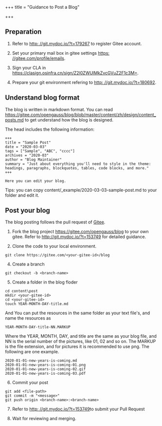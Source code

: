 +++
title = "Guidance to Post a Blog"

+++


## Preparation

1. Refer to <a href="http://git.mydoc.io/?t=179267" target="_blank">http: //git.mydoc.io/?t=179267</a> to register Gitee account.

2. Set your primary mail box in gitee settings <a href="https://gitee.com/profile/emails" target="_blank">https: //gitee.com/profile/emails</a>.

3. Sign your CLA in <https://clasign.osinfra.cn/sign/Z2l0ZWUlMkZvcGVuZ2F1c3M=>.

4. Prepare your git environment refering to <a href="http://git.mydoc.io/?t=180692" target="_blank">http: //git.mydoc.io/?t=180692</a>.

## Understand blog format

The blog is written in markdown format.
You can read <https://gitee.com/opengauss/blog/blob/master/content/zh/design/content_posts.md> to get understand how the blog is designed.

The head includes the following information:
```
+++
title = "Sample Post"
date = "2020-03-03"
tags = ["Sample", "ABC", "cccc"]
archives = "2020-03"
author = "Blog Maintainer"
summary = "Just about everything you'll need to style in the theme: headings, paragraphs, blockquotes, tables, code blocks, and more."
+++

Here you can edit your blog. 
```

Tips: you can copy content/_example/2020-03-03-sample-post.md to your folder and edit it.

## Post your blog

The blog posting follows the pull request of <a href="https://gitee.com" target="_blank">Gitee</a>.

1. Fork the blog project <https://gitee.com/opengauss/blog> to your own gitee. Refer to <http://git.mydoc.io/?t=153749> for detailed guidance.

2. Clone the code to your local environment.

```
git clone https://gitee.com/<your-gitee-id>/blog
```

4. Create a branch

```
git checkout -b <branch-name>
```

5. Create a folder in the blog floder
```
cd content\post
mkdir <your-gitee-id>
cd <your-gitee-id>
touch YEAR-MONTH-DAY-title.md
```

And You can put the resources in the same folder as your text file's, and name the resources as 
```
YEAR-MONTH-DAY-title-NN.MARKUP
```
Where the YEAR, MONTH, DAY, and title are the same as your blog file, and NN is the serial number of the pictures, like 01, 02 and so on. The MARKUP is the file extension, and for pictures it is recommended to use png.
The following are one example.
```
2020-01-01-new-years-is-coming.md
2020-01-01-new-years-is-coming-01.png
2020-01-01-new-years-is-coming-02.gif
2020-01-01-new-years-is-coming-03.pdf
```

6. Commit your post

```
git add <file-path>
git commit -m "<message>"
git push origin <branch-name>:<branch-name>
```

7. Refer to <a href="http://git.mydoc.io/?t=153749" target="_blank">http: //git.mydoc.io/?t=153749</a>to submit your Pull Request

8. Wait for reviewing and merging.
